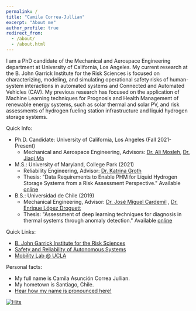 ```yaml
---
permalink: /
title: "Camila Correa-Jullian"
excerpt: "About me"
author_profile: true
redirect_from: 
  - /about/
  - /about.html
---
```


I am a PhD candidate of the Mechanical and Aerospace Engineering department at University of California, Los Angeles. My current research at the B. John Garrick Institute for the Risk Sciences is focused on characterizing, modeling, and simulating operational safety risks of human-system interactions in automated systems and Connected and Automated Vehicles (CAV). My previous research has focused on the application of Machine Learning techniques for Prognosis and Health Management of renewable energy systems, such as solar thermal and solar PV, and risk assessments of hydrogen fueling station infrastructure and liquid hydrogen storage systems. 

Quick Info: 
  * Ph.D. Candidate: University of California, Los Angeles (Fall 2021-Present)
    * Mechanical and Aerospace Engineering, Advisors: [Dr. Ali Mosleh](https://scholar.google.com/citations?user=FGIZHqEAAAAJ&hl=es), [Dr. Jiaqi Ma](https://mobility-lab.seas.ucla.edu/about/)
  * M.S.: University of Maryland, College Park (2021)
    * Reliability Engineering, Advisor: [Dr. Katrina Groth](https://scholar.google.com/citations?hl=es&user=KLstwMcAAAAJ)
    * Thesis: "Data Requirements to Enable PHM for Liquid Hydrogen Storage Systems from a Risk Assessment Perspective." Available [online](https://doi.org/10.13016/9v8j-cyzu)
  * B.S.: Universidad de Chile (2019)
    * Mechanical Engineering, Advisor: [Dr. José Miguel Cardemil](https://scholar.google.com/citations?user=NAoxWPEAAAAJ&hl=es) , [Dr. Enrique López Droguett](https://scholar.google.com/citations?hl=es&user=Ei4X1N8AAAAJ)
    * Thesis: "Assessment of deep learning techniques for diagnosis in thermal systems through anomaly detection." Available [online](http://repositorio.uchile.cl/handle/2250/170129)

Quick Links: 
* [B. John Garrick Institute for the Risk Sciences](https://www.risksciences.ucla.edu/)
* [Safety and Reliability of Autonomous Systems](https://www.risksciences.ucla.edu/saras)
* [Mobility Lab @ UCLA](https://mobility-lab.seas.ucla.edu/) 

Personal facts:
* My full name is Camila Asunción Correa Jullian. 
* My hometown is Santiago, Chile.
* [Hear how my name is pronounced here!](https://namedrop.io/camilacorrea) 

[![Hits](https://hits.seeyoufarm.com/api/count/incr/badge.svg?url=https%3A%2F%2Fcamcorreajullian.github.io&count_bg=%2308ACB4&title_bg=%23555555&icon=&icon_color=%23E7E7E7&title=hits&edge_flat=false)](https://hits.seeyoufarm.com)
